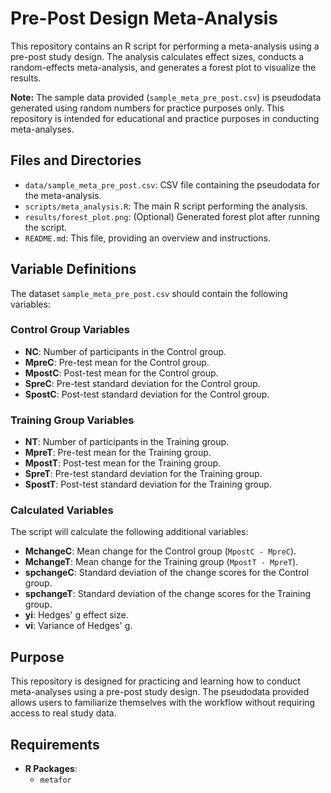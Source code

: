 # Pre-Post Design Meta-Analysis

This repository contains an R script for performing a meta-analysis using a pre-post study design. The analysis calculates effect sizes, conducts a random-effects meta-analysis, and generates a forest plot to visualize the results.

**Note:** The sample data provided (`sample_meta_pre_post.csv`) is pseudodata generated using random numbers for practice purposes only. This repository is intended for educational and practice purposes in conducting meta-analyses.

## Files and Directories

- `data/sample_meta_pre_post.csv`: CSV file containing the pseudodata for the meta-analysis.
- `scripts/meta_analysis.R`: The main R script performing the analysis.
- `results/forest_plot.png`: (Optional) Generated forest plot after running the script.
- `README.md`: This file, providing an overview and instructions.


## Variable Definitions

The dataset `sample_meta_pre_post.csv` should contain the following variables:

### Control Group Variables

- **NC**: Number of participants in the Control group.
- **MpreC**: Pre-test mean for the Control group.
- **MpostC**: Post-test mean for the Control group.
- **SpreC**: Pre-test standard deviation for the Control group.
- **SpostC**: Post-test standard deviation for the Control group.

### Training Group Variables

- **NT**: Number of participants in the Training group.
- **MpreT**: Pre-test mean for the Training group.
- **MpostT**: Post-test mean for the Training group.
- **SpreT**: Pre-test standard deviation for the Training group.
- **SpostT**: Post-test standard deviation for the Training group.

### Calculated Variables

The script will calculate the following additional variables:

- **MchangeC**: Mean change for the Control group (`MpostC - MpreC`).
- **MchangeT**: Mean change for the Training group (`MpostT - MpreT`).
- **spchangeC**: Standard deviation of the change scores for the Control group.
- **spchangeT**: Standard deviation of the change scores for the Training group.
- **yi**: Hedges' g effect size.
- **vi**: Variance of Hedges' g.

## Purpose

This repository is designed for practicing and learning how to conduct meta-analyses using a pre-post study design. The pseudodata provided allows users to familiarize themselves with the workflow without requiring access to real study data.

## Requirements

- **R Packages**:
  - `metafor`


